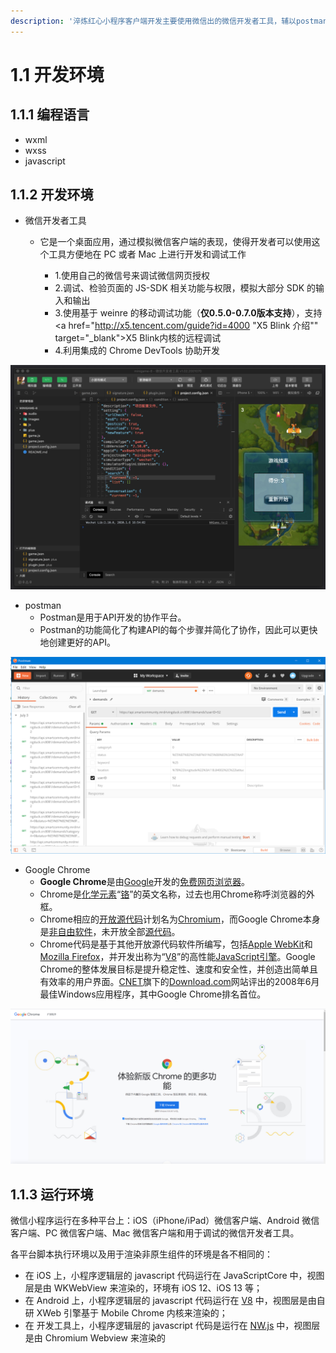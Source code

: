 ```yaml
---
description: '淬炼红心小程序客户端开发主要使用微信出的微信开发者工具，辅以postman,google chrome调试接口'
---
```


# 1.1 开发环境

## 1.1.1 编程语言

* wxml
* wxss
* javascript

## 1.1.2 开发环境

* 微信开发者工具
  * 它是一个桌面应用，通过模拟微信客户端的表现，使得开发者可以使用这个工具方便地在 PC 或者 Mac 上进行开发和调试工作



    * 1.使用自己的微信号来调试微信网页授权
    * 2.调试、检验页面的 JS-SDK 相关功能与权限，模拟大部分 SDK 的输入和输出
    * 3.使用基于 weinre 的移动调试功能（**仅0.5.0-0.7.0版本支持**），支持&lt;a href="http://x5.tencent.com/guide?id=4000 "X5 Blink 介绍"" target="\_blank"&gt;X5 Blink内核的远程调试
    * 4.利用集成的 Chrome DevTools 协助开发

![&#x5FAE;&#x4FE1;&#x5F00;&#x53D1;&#x8005;&#x5DE5;&#x5177;](../.gitbook/assets/_jusd3t6x-t-yksxgc_b54-x0.jpg)

* postman
  * Postman是用于API开发的协作平台。
  *  Postman的功能简化了构建API的每个步骤并简化了协作，因此可以更快地创建更好的API。

![Postman](../.gitbook/assets/e0xrq49meqs0rm48x24-meq.png)

* Google Chrome
  * **Google Chrome**是由[Google](https://zh.wikipedia.org/wiki/Google)开发的[免费](https://zh.wikipedia.org/wiki/%E5%85%8D%E8%B2%BB%E8%BB%9F%E9%AB%94)[网页浏览器](https://zh.wikipedia.org/wiki/%E7%B6%B2%E9%A0%81%E7%80%8F%E8%A6%BD%E5%99%A8)。
  * Chrome是[化学元素](https://zh.wikipedia.org/wiki/%E5%8C%96%E5%AD%B8%E5%85%83%E7%B4%A0)“[铬](https://zh.wikipedia.org/wiki/%E9%89%BB)”的英文名称，过去也用Chrome称呼浏览器的外框。
  * Chrome相应的[开放源代码](https://zh.wikipedia.org/wiki/%E5%BC%80%E6%BA%90%E8%BD%AF%E4%BB%B6)计划名为[Chromium](https://zh.wikipedia.org/wiki/Chromium_%28%E7%80%8F%E8%A6%BD%E5%99%A8%29)，而Google Chrome本身是[非自由软件](https://zh.wikipedia.org/wiki/%E9%9D%9E%E8%87%AA%E7%94%B1%E8%BD%AF%E4%BB%B6)，未开放全部[源代码](https://zh.wikipedia.org/wiki/%E5%8E%9F%E5%A7%8B%E7%A2%BC)。
  * Chrome代码是基于其他开放源代码软件所编写，包括[Apple WebKit](https://zh.wikipedia.org/wiki/Apple_WebKit)和[Mozilla Firefox](https://zh.wikipedia.org/wiki/Mozilla_Firefox)，并开发出称为“[V8](https://zh.wikipedia.org/wiki/V8_%28JavaScript%E5%BC%95%E6%93%8E%29)”的高性能[JavaScript引擎](https://zh.wikipedia.org/wiki/JavaScript%E5%BC%95%E6%93%8E)。Google Chrome的整体发展目标是提升稳定性、速度和安全性，并创造出简单且有效率的用户界面。[CNET](https://zh.wikipedia.org/wiki/CNET)旗下的[Download.com](https://zh.wikipedia.org/wiki/Download.com)网站评出的2008年6月最佳Windows应用程序，其中Google Chrome排名首位。

![Google Chrome](../.gitbook/assets/9-5_-g-u-mp-7e5w70.png)

## 1.1.3 运行环境

微信小程序运行在多种平台上：iOS（iPhone/iPad）微信客户端、Android 微信客户端、PC 微信客户端、Mac 微信客户端和用于调试的微信开发者工具。

各平台脚本执行环境以及用于渲染非原生组件的环境是各不相同的：

* 在 iOS 上，小程序逻辑层的 javascript 代码运行在 JavaScriptCore 中，视图层是由 WKWebView 来渲染的，环境有 iOS 12、iOS 13 等；
* 在 Android 上，小程序逻辑层的 javascript 代码运行在 [V8](https://developers.google.com/v8/) 中，视图层是由自研 XWeb 引擎基于 Mobile Chrome 内核来渲染的；
* 在 开发工具上，小程序逻辑层的 javascript 代码是运行在 [NW.js](https://nwjs.io/) 中，视图层是由 Chromium Webview 来渲染的

